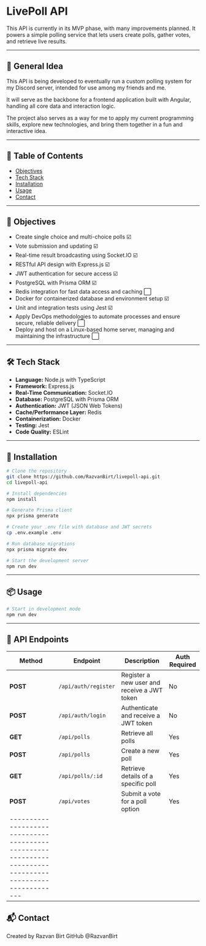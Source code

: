 # LivePoll API

This API is currently in its MVP phase, with many improvements planned. It powers a simple polling service that lets users create polls, gather votes, and retrieve live results.

---

## 📌 General Idea

This API is being developed to eventually run a custom polling system for my Discord server, intended for use among my friends and me.

It will serve as the backbone for a frontend application built with Angular, handling all core data and interaction logic.

The project also serves as a way for me to apply my current programming skills, explore new technologies, and bring them together in a fun and interactive idea.

---

## 🧭 Table of Contents

- [Objectives](#objectives)
- [Tech Stack](#tech-stack)
- [Installation](#installation)
- [Usage](#usage)
- [Contact](#contact)

---

## 🎯 Objectives

- Create single choice and multi-choice polls ☑️
- Vote submission and updating ☑️
- Real-time result broadcasting using Socket.IO ☑️
- RESTful API design with Express.js ☑️
- JWT authentication for secure access ☑️
- PostgreSQL with Prisma ORM ☑️
- Redis integration for fast data access and caching ⬜
- Docker for containerized database and environment setup ☑️
- Unit and integration tests using Jest ☑️
- Apply DevOps methodologies to automate processes and ensure secure, reliable delivery ⬜
- Deploy and host on a Linux-based home server, managing and maintaining the infrastructure ⬜

---

## 🛠️ Tech Stack

- **Language:** Node.js with TypeScript
- **Framework:** Express.js
- **Real-Time Communication:** Socket.IO
- **Database:** PostgreSQL with Prisma ORM
- **Authentication:** JWT (JSON Web Tokens)
- **Cache/Performance Layer:** Redis
- **Containerization:** Docker
- **Testing:** Jest
- **Code Quality:** ESLint

---

## 🚀 Installation

```bash
# Clone the repository
git clone https://github.com/RazvanBirt/livepoll-api.git
cd livepoll-api

# Install dependencies
npm install

# Generate Prisma client
npx prisma generate

# Create your .env file with database and JWT secrets
cp .env.example .env

# Run database migrations
npx prisma migrate dev

# Start the development server
npm run dev

```

---

## 📦 Usage

```bash
# Start in development mode
npm run dev

```

---


## 📖 API Endpoints

| Method     | Endpoint                   | Description                                 | Auth Required |
|------------|----------------------------|---------------------------------------------|---------------|
| **POST**   | `/api/auth/register`       | Register a new user and receive a JWT token | No            |
| **POST**   | `/api/auth/login`          | Authenticate and receive a JWT token        | No            |
| **GET**    | `/api/polls`               | Retrieve all polls                          | Yes           |
| **POST**   | `/api/polls`               | Create a new poll                           | Yes           |
| **GET**    | `/api/polls/:id`           | Retrieve details of a specific poll         | Yes           |
| **POST**   | `/api/votes`               | Submit a vote for a poll option             | Yes           |
|-------------------------------------------------------------------------------------------------------|


## 📬 Contact
Created by Razvan Birt
GitHub @RazvanBirt
